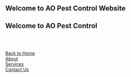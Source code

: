 <script src="js/jsScript.js"></script>

## Welcome to AO Pest Control Website



<h2>Welcome to AO Pest Control</h2>



<script>
var d = new Date();
document.getElementById("TodayDate").innerHTML = d.toDateString();
</script>


<br><br>

<a href="/AO-Pest-Control/">Back to Home</a><br>
<a href="About">About</a><br>
<a href="services">Services</a><br>
<a href="ContactUs">Contact Us</a><br>
